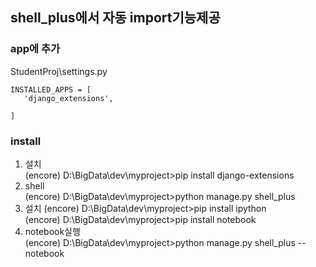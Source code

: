 ##  shell_plus에서 자동 import기능제공
### app에 추가
StudentProj\settings.py
```
INSTALLED_APPS = [
   'django_extensions',

]
```
### install
1. 설치   
(encore) D:\BigData\dev\myproject>pip install django-extensions
2. shell  
(encore) D:\BigData\dev\myproject>python manage.py shell_plus
3. 설치
(encore) D:\BigData\dev\myproject>pip install ipython  
(encore) D:\BigData\dev\myproject>pip install notebook  
4. notebook실행  
(encore) D:\BigData\dev\myproject>python manage.py shell_plus --notebook
